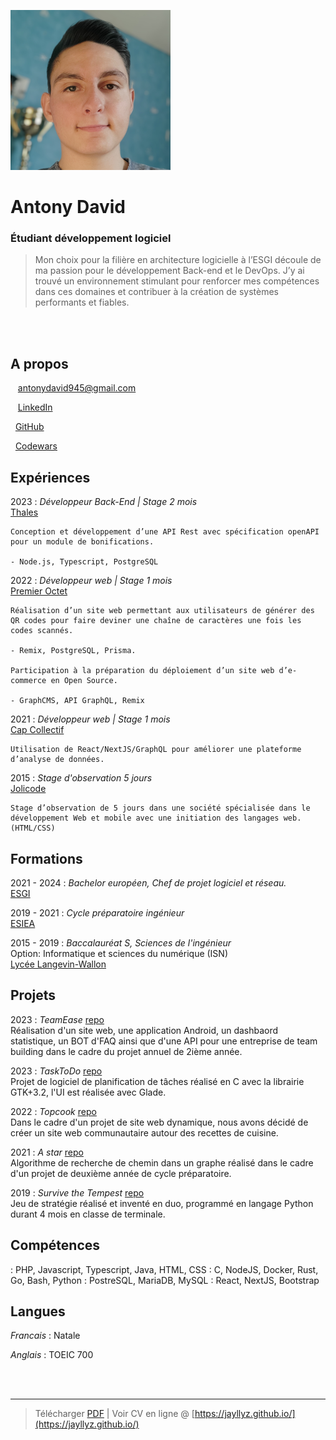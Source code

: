 <br /><br />

![](https://github.com/jayllyz/jayllyz.github.io/raw/master/src/logo.png)

# Antony David

### Étudiant développement logiciel

> Mon choix pour la filière en architecture logicielle à l’ESGI découle de ma passion pour le développement Back-end et le DevOps. J’y ai trouvé un environnement stimulant pour renforcer mes compétences dans ces domaines et contribuer à la création de systèmes performants et fiables.

<br /><br />

A propos
---------
<span class="fas fa-envelope fa-lg"></span>&nbsp;&nbsp;&nbsp;antonydavid945@gmail.com

<span class="fab fa-linkedin fa-lg"></span>&nbsp;&nbsp;&nbsp;[LinkedIn](https://fr.linkedin.com/in/antodavid)

<span class="fab fa-github fa-lg"></span>&nbsp;&nbsp;[GitHub](https://github.com/jayllyz)

<span class="fas fa-code fa-lg"></span>&nbsp;&nbsp;[Codewars](https://www.codewars.com/users/Jayllyz)

Expériences
----------
2023
: 	*Développeur Back-End | Stage 2 mois*  
	[Thales](https://www.thalesgroup.com/fr)

	Conception et développement d’une API Rest avec spécification openAPI pour un module de bonifications.

	- Node.js, Typescript, PostgreSQL

2022
: 	*Développeur  web | Stage 1 mois*  
	[Premier Octet](https://www.premieroctet.com/)

	Réalisation d’un site web permettant aux utilisateurs de générer des QR codes pour faire deviner une chaîne de caractères une fois les codes scannés.

	- Remix, PostgreSQL, Prisma.
  
	Participation à la préparation du déploiement d’un site web d’e-commerce en Open Source.

	- GraphCMS, API GraphQL, Remix
  
2021
: 	*Développeur web | Stage 1 mois*  
	[Cap Collectif](https://www.cap-collectif.com/)

	Utilisation de React/NextJS/GraphQL pour améliorer une plateforme d’analyse de données.

2015
: 	*Stage d'observation 5 jours*  
	[Jolicode](https://jolicode.com/)

	Stage d’observation de 5 jours dans une société spécialisée dans le développement Web et mobile avec une initiation des langages web. (HTML/CSS)

<div class="page-break"></div>

Formations
---------
2021 - 2024
:	*Bachelor européen, Chef de projet logiciel et réseau.*  
	[ESGI](https://www.esgi.fr/) 

2019 - 2021
:	*Cycle préparatoire ingénieur*  
	[ESIEA](https://www.esiea.fr/) 

2015 - 2019
:	*Baccalauréat S, Sciences de l'ingénieur*  
	Option: Informatique et sciences du numérique (ISN)  
	[Lycée Langevin-Wallon](https://www.lycee-langevin-wallon.com/)  
	
Projets
------------

2023 
:	*TeamEase*
	[repo](https://github.com/Jayllyz/TeamEase)  
	Réalisation d'un site web, une application Android, un dashbaord statistique, un BOT d'FAQ ainsi que d'une API pour une entreprise de team building dans le cadre du projet annuel de 2ième année.

2023 
:	*TaskToDo*
	[repo](https://github.com/Jayllyz/TaskToDo)  
	Projet de logiciel de planification de tâches réalisé en C avec la librairie GTK+3.2, l'UI est réalisée avec Glade.

2022 
:	*Topcook*
	[repo](https://github.com/Jayllyz/Topcook)  
	Dans le cadre d'un projet de site web dynamique, nous avons décidé de créer un site web communautaire autour des recettes de cuisine.

2021
:	*A star*
	[repo](https://github.com/Jayllyz/Astar)  
	Algorithme de recherche de chemin dans un graphe réalisé dans le cadre d'un projet de deuxième année de cycle préparatoire.

2019
:	*Survive the Tempest*
	[repo](https://github.com/Jayllyz/SurvivetheTempest)  
	Jeu de stratégie réalisé et inventé en duo, programmé en langage Python durant 4 mois en classe de terminale.

Compétences
------------
<span class="fas fa-code fa-lg">
:	PHP, Javascript, Typescript, Java, HTML, CSS

<span class="fas fa-server fa-lg">
:	C, NodeJS, Docker, Rust, Go, Bash, Python

<span class="fas fa-database fa-lg">
:	PostreSQL, MariaDB, MySQL

<span class="fas fa-code-branch fa-lg">
:	React, NextJS, Bootstrap

Langues
------------
*Francais*
:	Natale

*Anglais*
:	TOEIC 700

<br /><br />

------
> Télécharger [PDF](https://jayllyz.github.io/resume.pdf) | Voir CV en ligne @ [https://jayllyz.github.io/](https://jayllyz.github.io/)
